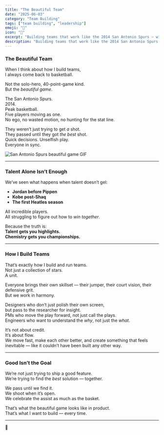 ```yaml
---
title: "The Beautiful Team"
date: "2025-06-03"
category: "Team Building"
tags: ["team building", "leadership"]
emoji: "🏀"
icon: "🏀"
excerpt: "Building teams that work like the 2014 San Antonio Spurs – with chemistry, unselfishness, and a focus on the best outcome."
description: "Building teams that work like the 2014 San Antonio Spurs – with chemistry, unselfishness, and a focus on the best outcome."
---
```


### The Beautiful Team

When I think about how I build teams,  
I always come back to basketball.

Not the solo-hero, 40-point-game kind.  
But the *beautiful game*.

The San Antonio Spurs.  
2014.  
Peak basketball.  
Five players moving as one.  
No ego, no wasted motion, no hunting for the stat line.

They weren’t just trying to get *a* shot.  
They passed until they got *the best* shot.  
Quick decisions. Unselfish play.  
Everyone in sync.

![San Antonio Spurs beautiful game GIF](https://media0.giphy.com/media/v1.Y2lkPTc5MGI3NjExOTFjbGlkaGlhb2NnbnhpaGt3ZnlkdjBwNW55OGJ6OWFkZjNxdzRpZSZlcD12MV9pbnRlcm5hbF9naWZfYnlfaWQmY3Q9Zw/3o6YggssCsBHLt8LXa/giphy.gif)

---

### Talent Alone Isn’t Enough

We’ve seen what happens when talent doesn’t gel:

- **Jordan before Pippen**  
- **Kobe post-Shaq**  
- **The first Heatles season**

All incredible players.  
All struggling to figure out how to *win together*.

Because the truth is:  
**Talent gets you highlights.  
Chemistry gets you championships.**

---

### How I Build Teams

That’s exactly how I build and run teams.  
Not just a collection of stars.  
A unit.

Everyone brings their own skillset — their jumper, their court vision, their defensive grit.  
But we work in harmony.

Designers who don’t just polish their own screen,  
but pass to the researcher for insight.  
PMs who move the play forward, not just call the plays.  
Engineers who want to understand the *why*, not just the *what*.

It’s not about credit.  
It’s about flow.  
We move fast, make each other better, and create something that feels inevitable — like it couldn’t have been built any other way.

---

### Good Isn’t the Goal

We’re not just trying to ship a good feature.  
We’re trying to find the *best* solution — together.

We pass until we find it.  
We shoot when it’s open.  
We celebrate the assist as much as the basket.

That’s what the beautiful game looks like in product.  
That’s what I want to build — every time.

---

🏀
